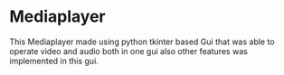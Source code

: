 # Mediaplayer
This Mediaplayer made using python tkinter based Gui that was able to operate video and audio both in one gui also other features was implemented in this gui.
